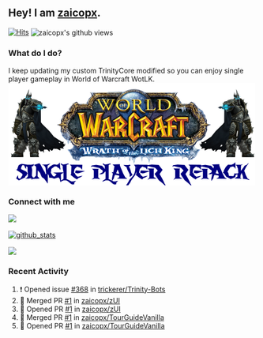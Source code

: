 ## Hey! I am [zaicopx](https://Github.com/zaicopx).
[![Hits](https://hits.seeyoufarm.com/api/count/incr/badge.svg?url=https%3A%2F%2Fgithub.com%2Fzaicopx)](https://github.com/zaicopx)
<img align="center" src="https://gpvc.arturio.dev/zaicopx" alt="zaicopx's github views" />

### What do I do?

I keep updating my custom TrinityCore modified so you can enjoy single player gameplay in World of Warcraft WotLK. 
  <img align="center" src="https://github.com/zaicopx/zaicopx/blob/master/WotLK%20Single%20Player%20Repack--resize.png" />
</a>

### Connect with me
[![](https://img.shields.io/badge/zaicopx%20Discord-Connect%20with%20me!-green)](https://discordapp.com/users/zaicopx)

[![github_stats](https://github-readme-stats.vercel.app/api?username=zaicopx&show_icons=true&theme=tokyonight)](https://github.com/zaicopx)

<!--<a href="https://github-readme-stats.zaicopx.vercel.app/api?username=zaicopx&show_icons=true&theme=dark">
  <img align="center" src="https://github-readme-stats.zaicopx.vercel.app/api?username=zaicopx&show_icons=true&theme=dark" />
</a>-->
<a href="https://github-readme-stats.zaicopx.vercel.app/api?username=zaicopx&show_icons=true&theme=dark">
  <img align="center" src="https://github-readme-stats.vercel.app/api/top-langs/?username=zaicopx&layout=compact&theme=dark" />
</a>

### Recent Activity

<!--START_SECTION:activity-->
1. ❗️ Opened issue [#368](https://github.com/trickerer/Trinity-Bots/issues/368) in [trickerer/Trinity-Bots](https://github.com/trickerer/Trinity-Bots)
2. 🎉 Merged PR [#1](https://github.com/zaicopx/zUI/pull/1) in [zaicopx/zUI](https://github.com/zaicopx/zUI)
3. 💪 Opened PR [#1](https://github.com/zaicopx/zUI/pull/1) in [zaicopx/zUI](https://github.com/zaicopx/zUI)
4. 🎉 Merged PR [#1](https://github.com/zaicopx/TourGuideVanilla/pull/1) in [zaicopx/TourGuideVanilla](https://github.com/zaicopx/TourGuideVanilla)
5. 💪 Opened PR [#1](https://github.com/zaicopx/TourGuideVanilla/pull/1) in [zaicopx/TourGuideVanilla](https://github.com/zaicopx/TourGuideVanilla)
<!--END_SECTION:activity-->
